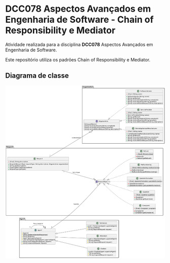 # DCC078 Aspectos Avançados em Engenharia de Software - Chain of Responsibility e Mediator

Atividade realizada para a disciplina **DCC078** Aspectos Avançados em Engenharia de Software.

Este repositório utiliza os padrões Chain of Responsibility e Mediator.

## Diagrama de classe

![Diagrama de classe](./src/main/java/assignments/customer/ClassDiagram.png)
